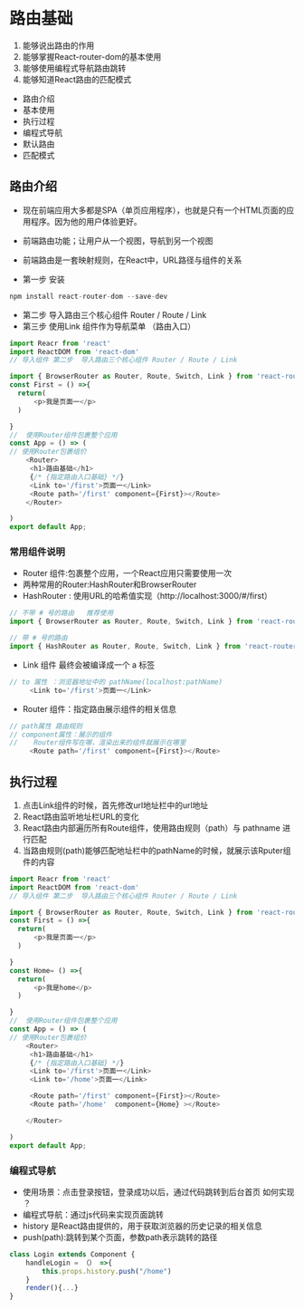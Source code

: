 # 路由基础
1. 能够说出路由的作用
2. 能够掌握React-router-dom的基本使用
3. 能够使用编程式导航路由跳转
4. 能够知道React路由的匹配模式


+ 路由介绍
+ 基本使用
+ 执行过程
+ 编程式导航
+ 默认路由
+ 匹配模式


## 路由介绍
+ 现在前端应用大多都是SPA（单页应用程序），也就是只有一个HTML页面的应用程序。因为他的用户体验更好。
+ 前端路由功能；让用户从一个视图，导航到另一个视图
+ 前端路由是一套映射规则，在React中，URL路径与组件的关系 


+ 第一步  安装

```js
npm install react-router-dom --save-dev
```

+ 第二步  导入路由三个核心组件 Router / Route / Link  
+ 第三步  使用Link 组件作为导航菜单 （路由入口）

```js
import Reacr from 'react'
import ReactDOM from 'react-dom'
// 导入组件 第二步  导入路由三个核心组件 Router / Route / Link  

import { BrowserRouter as Router, Route, Switch, Link } from 'react-router-dom';
const First = () =>{
  return(
      <p>我是页面一</p>
  )

}
//  使用Router组件包裹整个应用 
const App = () => (
// 使用Router包裹组价
    <Router>
     <h1>路由基础</h1>
     {/* {指定路由入口基础} */}
     <Link to='/first'>页面一</Link>
     <Route path='/first' component={First}></Route>
    </Router>

)
export default App;

```


### 常用组件说明
+ Router 组件:包裹整个应用，一个React应用只需要使用一次
+ 两种常用的Router:HashRouter和BrowserRouter  
+ HashRouter : 使用URL的哈希值实现（http://localhost:3000/#/first）

```js
// 不带 # 号的路由   推荐使用
import { BrowserRouter as Router, Route, Switch, Link } from 'react-router-dom';

// 带 # 号的路由
import { HashRouter as Router, Route, Switch, Link } from 'react-router-dom';


```

+ Link 组件 最终会被编译成一个 a 标签   

```js
// to 属性 ：浏览器地址中的 pathName(localhost:pathName)
     <Link to='/first'>页面一</Link>

```

+ Router 组件：指定路由展示组件的相关信息

```js
// path属性 路由规则
// component属性：展示的组件
//    Router组件写在哪，渲染出来的组件就展示在哪里
     <Route path='/first' component={First}></Route>

```

## 执行过程
1. 点击Link组件的时候，首先修改url地址栏中的url地址
2. React路由监听地址栏URL的变化
3. React路由内部遍历所有Route组件，使用路由规则（path）与 pathname 进行匹配
4. 当路由规则(path)能够匹配地址栏中的pathName的时候，就展示该Rputer组件的内容

```js
import Reacr from 'react'
import ReactDOM from 'react-dom'
// 导入组件 第二步  导入路由三个核心组件 Router / Route / Link  

import { BrowserRouter as Router, Route, Switch, Link } from 'react-router-dom';
const First = () =>{
  return(
      <p>我是页面一</p>
  )

}
const Home= () =>{
  return(
      <p>我是home</p>
  )

}
//  使用Router组件包裹整个应用 
const App = () => (
// 使用Router包裹组价
    <Router>
     <h1>路由基础</h1>
     {/* {指定路由入口基础} */}
     <Link to='/first'>页面一</Link>
     <Link to='/home'>页面一</Link>

     <Route path='/first' component={First}></Route>
     <Route path='/home'  component={Home} ></Route>

    </Router>

)
export default App;

```

### 编程式导航 
+ 使用场景：点击登录按钮，登录成功以后，通过代码跳转到后台首页  如何实现 ？
+ 编程式导航：通过js代码来实现页面跳转
+ history 是React路由提供的，用于获取浏览器的历史记录的相关信息 
+ push(path):跳转到某个页面，参数path表示跳转的路径
```js
class Login extends Component {
    handleLogin = （） =>{
        this.props.history.push("/home")
    }
    render(){...}
}
```